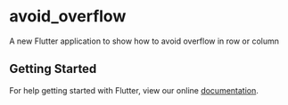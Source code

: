# avoid_overflow

A new Flutter application to show how to avoid overflow in row or column

## Getting Started

For help getting started with Flutter, view our online
[documentation](https://flutter.io/).
